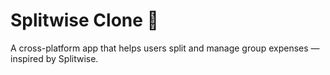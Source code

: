 # Splitwise Clone 💸

A cross-platform app that helps users split and manage group expenses — inspired by Splitwise.


